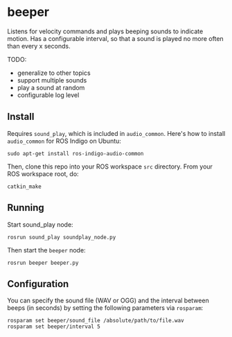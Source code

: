 # beeper

Listens for velocity commands and plays beeping sounds to indicate motion.  Has a configurable interval, so that a sound is played no more often than every x seconds.

TODO:
- generalize to other topics
- support multiple sounds
- play a sound at random
- configurable log level

## Install

Requires `sound_play`, which is included in `audio_common`.  Here's how to install `audio_common` for ROS Indigo on Ubuntu:

```
sudo apt-get install ros-indigo-audio-common
```

Then, clone this repo into your ROS workspace `src` directory. From your ROS workspace root, do:

```
catkin_make
```

## Running

Start sound_play node:

```
rosrun sound_play soundplay_node.py
```

Then start the `beeper` node:

```
rosrun beeper beeper.py
```

## Configuration

You can specify the sound file (WAV or OGG) and the interval between beeps (in seconds) by setting the following parameters via `rosparam`:

```
rosparam set beeper/sound_file /absolute/path/to/file.wav
rosparam set beeper/interval 5
```